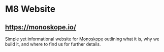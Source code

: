 # M8 Website

## <https://monoskope.io/>

Simple yet informational website for [Monoskope](https://github.com/finleap-connect/monoskope) outlining what it is, why we build it, and where to find us for further details.
